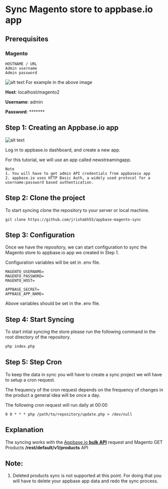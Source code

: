 # Sync Magento store to appbase.io app

## Prerequisites
### Magento

```plaintext
HOSTNAME / URL
Admin username
Admin password
```

![alt text](https://i.imgur.com/prAOP1R.png "Magento2 login screen.")
For example in the above image

**Host**: localhost/magento2

**Username**: admin

**Password**: \*\*\*\*\*\*\*

## Step 1: Creating an Appbase.io app
![alt text](https://i.imgur.com/r6hWKAG.gif "Creating new appbase app")

Log in to  appbase.io dashboard, and create a new app.

For this tutorial, we will use an app called newstreamingapp.

```plaintext
Note
1. You will have to get admin API credentials from appbaseio app
2. appbase.io uses HTTP Basic Auth, a widely used protocol for a username:password based authentication.
```

## Step 2: Clone the project

To start syncing clone the repository to your server or local machine.

`git clone https://github.com/jrishabh55/appbase-magento-sync`

## Step 3: Configuration

Once we have the repository, we can start configuration to sync the Magento store to appbase.io app we created in Step 1.

Configuration variables will be set in .env file.
```
MAGENTO_USERNAME=
MAGENTO_PASSWORD=
MAGENTO_HOST=

APPBASE_SECRET=
APPBASE_APP_NAME=
```

Above variables should be set in the .env file.

## Step 4: Start Syncing
To start intial syncing the store please run the following command in the root directory of the repository.
```php
php index.php
```

## Step 5: Step Cron

To keep the data in sync you will have to create a sync project we will have to setup a cron request.

The frequency of the cron request depends on the frequency of changes in the product a general idea will be once a day.

The following cron request will run daily at 00:00

`0 0 * * * php /path/to/repository/update.php > /dev/null`

## Explanation

The syncing works with the [Appbase.io **bulk API**](https://rest.appbase.io/#1162c8a2-733f-aee0-1c57-63fc3979feeb) request and Magento GET Products **\/rest\/default\/v1\/products** API

## Note:

1. Deleted products sync is not supported at this point. For doing that you will have to delete your appbase app data and redo the sync process.
